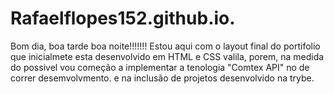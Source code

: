 # Rafaelflopes152.github.io.
Bom dia, boa tarde boa noite!!!!!!!
Estou aqui com o layout final do portifolio que inicialmete esta desenvolvido em HTML e CSS valila, porem, na medida do possivel vou começão a implementar a tenologia "Comtex API" no de correr desemvolvmento. e na inclusão de projetos desenvolvido na trybe. 
